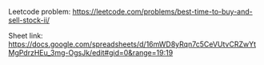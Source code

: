 Leetcode problem: https://leetcode.com/problems/best-time-to-buy-and-sell-stock-ii/

Sheet link: https://docs.google.com/spreadsheets/d/16mWD8yRqn7c5CeVUtvCRZwYtMgPdrzHEu_3mg-OgsJk/edit#gid=0&range=19:19